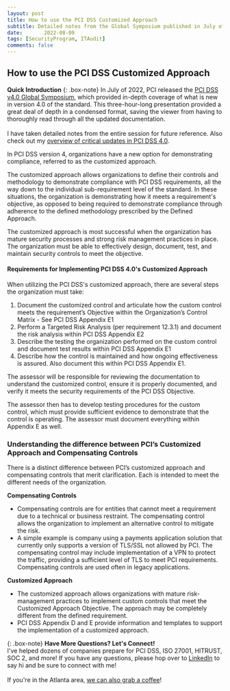 ```yaml
---
layout: post
title: How to use the PCI DSS Customized Approach
subtitle: Detailed notes from the Global Symposium published in July of 2022
date:   	2022-08-09
tags: [SecurityProgram, ITAudit]
comments: false
---
```


## How to use the PCI DSS Customized Approach

**Quick Introduction**
{: .box-note}
In July of 2022, PCI released the [PCI DSS v4.0 Global Symposium](https://events.pcisecuritystandards.org/pcidss4-0-global-symposium?utm_campaign=2021%2520Community%2520Meetings), which provided in-depth coverage of what is new in version 4.0 of the standard. This three-hour-long presentation provided a great deal of depth in a condensed format, saving the viewer from having to thoroughly read through all the updated documentation.<br><br>I have taken detailed notes from the entire session for future reference. Also check out my [overview of critical updates in PCI DSS 4.0](https://shanepeden.github.io/shanepeden.com/2022-08-10-pci4updates/).


In PCI DSS version 4, organizations have a new option for demonstrating compliance, referred to as the customized approach.

The customized approach allows organizations to define their controls and methodology to demonstrate compliance with PCI DSS requirements, all the way down to the individual sub-requirement level of the standard. In these situations, the organization is demonstrating how it meets a requirement's objective, as opposed to being required to demonstrate compliance through adherence to the defined methodology prescribed by the Defined Approach.

The customized approach is most successful when the organization has mature security processes and strong risk management practices in place. The organization must be able to effectively design, document, test, and maintain security controls to meet the objective.

#### Requirements for Implementing PCI DSS 4.0's Customized Approach
When utilizing the PCI DSS's customized approach, there are several steps the organization must take:

1. Document the customized control and articulate how the custom control meets the requirement’s Objective within the Organization’s Control Matrix - See PCI DSS Appendix E1
2. Perform a Targeted Risk Analysis (per requirement 12.3.1) and document the risk analysis within PCI DSS Appendix E2
3. Describe the testing the organization performed on the custom control and document test results within PCI DSS Appendix E1
4. Describe how the control is maintained and how ongoing effectiveness is assured. Also document this within PCI DSS Appendix E1.

The assessor will be responsible for reviewing the documentation to understand the customized control, ensure it is properly documented, and verify it meets the security requirements of the PCI DSS Objective.

The assessor then has to develop testing procedures for the custom control, which must provide sufficient evidence to demonstrate that the control is operating. The assessor must document everything within Appendix E as well.


### Understanding the difference between PCI’s Customized Approach and Compensating Controls

There is a distinct difference between PCI’s customized approach and compensating controls that merit clarification. Each is intended to meet the different needs of the organization.

**Compensating Controls**
* Compensating controls are for entities that cannot meet a requirement due to a technical or business restraint. The compensating control allows the organization to implement an alternative control to mitigate the risk.
 * A simple example is company using a payments application solution that currently only supports a version of TLS/SSL not allowed by PCI. The compensating control may include implementation of a VPN to protect the traffic, providing a sufficient level of TLS to meet PCI requirements.
Compensating controls are used often in legacy applications.

**Customized Approach**
* The customized approach allows organizations with mature risk-management practices to implement custom controls that meet the Customized Approach Objective. The approach may be completely different from the defined requirement.
 * PCI DSS Appendix D and E provide information and templates to support the implementation of a customized approach.


 {: .box-note}
 **Have More Questions? Let's Connect!** <br>I've helped dozens of companies prepare for PCI DSS, ISO 27001, HITRUST, SOC 2, and more! If you have any questions, please hop over to [LinkedIn](https://www.linkedin.com/in/speden/) to say hi and be sure to connect with me! <br><br>If you're in the Atlanta area, [we can also grab a coffee](https://shanepeden.github.io/shanepeden.com/aboutme/)!
